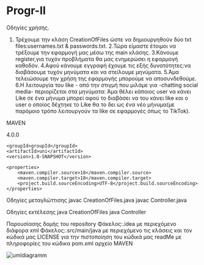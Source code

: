 # Progr-II
Οδηγίες χρήσης.
1. Τρέχουμε την κλάση CreationOfFiles ώστε να δημιουργηθούν δύο txt files:usernames.txt & passwords.txt.
2.Τώρα είμαστε έτοιμοι να τρέξουμε την εφαρμογή μας μέσω της main κλάσης.
3.Κάνουμε register,για τυχόν προβλήματα θα μας ενημερώσει η εφαρμογή καθοδόν.
4.Αφού κάνουμε εγγραφή έχουμε τις εξής δυνατότητες:να διαβάσουμε τυχόν μηνύματα και να στείλουμε μηνύματα.
5.Άμα τελειώσουμε την χρήση της εφαρμογής μπορούμε να αποσυνδεθούμε.
6.Η λειτουργία του like - από την στιγμή που μιλάμε για -chatting social media- περιορίζεται στα μηνύματα:
Άμα θέλει κάποιος user να κάνει Like σε ένα μήνυμα μπορεί αφού το διαβάσει να του κάνει like και ο user ο
οποίος δέχτηκε το Like θα το δει ως ένα νέο μήνυμα(με παρόμοιο τρόπο λειτουργούν τα like σε εφαρμογές όπως το TikTok).

MAVEN

<?xml version="1.0" encoding="UTF-8"?>
<project xmlns="http://maven.apache.org/POM/4.0.0"
         xmlns:xsi="http://www.w3.org/2001/XMLSchema-instance"
         xsi:schemaLocation="http://maven.apache.org/POM/4.0.0 http://maven.apache.org/xsd/maven-4.0.0.xsd">
    <modelVersion>4.0.0</modelVersion>

    <groupId>groupId</groupId>
    <artifactId>uni</artifactId>
    <version>1.0-SNAPSHOT</version>

    <properties>
        <maven.compiler.source>18</maven.compiler.source>
        <maven.compiler.target>18</maven.compiler.target>
        <project.build.sourceEncoding>UTF-8</project.build.sourceEncoding>
    </properties>
    
</project>

Οδηγίες μεταγλώττισης
javac CreationOfFiles.java
javac Controller.java

Οδηγίες εκτέλεσης
java CreationOfFiles
java Controller

Παρουσίασης δομής του repository
Φάκελος:.idea με περιεχόμενο διάφορα xml
Φάκελος:.src/main/java με περιεχόμενο τις κλάσεις και τον κώδικά μας
LICENSE για την πιστοποίηση του κώδικά μας
readMe με πληροφορίες του κώδικα
pom.xml αρχείο MAVEN

![umldiagramm](https://user-images.githubusercontent.com/117856133/212740652-82752e51-b523-44df-9b27-b046162f65e9.png)



